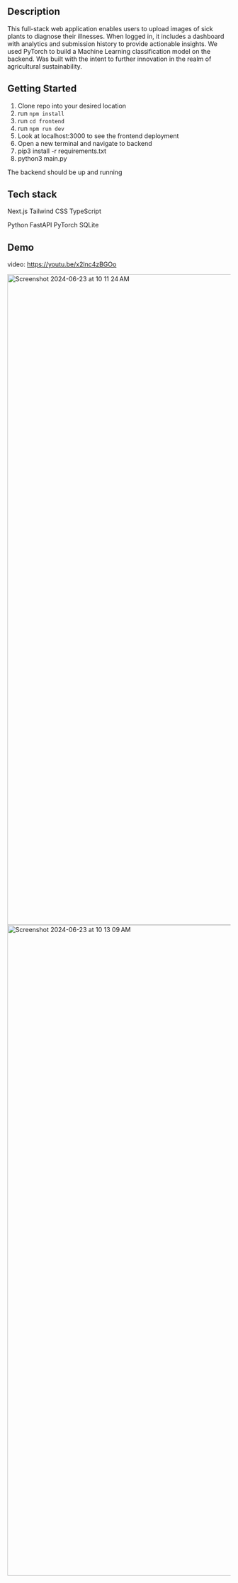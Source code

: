 ## Description
This full-stack web application enables users to upload images of sick plants to diagnose their illnesses. When logged in, it includes a dashboard with analytics
and submission history to provide actionable insights. We used PyTorch to build a Machine Learning classification model on the backend. Was built with the intent to further innovation in the realm of agricultural sustainability. 

## Getting Started
1. Clone repo into your desired location
2. run ```npm install ```
3. run ```cd frontend ```
4. run ```npm run dev```
5. Look at localhost:3000 to see the frontend deployment
6. Open a new terminal and navigate to backend
7. pip3 install -r requirements.txt
8. python3 main.py

The backend should be up and running

## Tech stack
Next.js
Tailwind CSS
TypeScript

Python
FastAPI
PyTorch
SQLite

## Demo
video: https://youtu.be/x2lnc4zBGOo

<img width="1470" alt="Screenshot 2024-06-23 at 10 11 24 AM" src="https://github.com/kylej21/CropGuard/assets/111208810/55c0b262-8148-470e-80e4-fe45d89fb2eb">

<img width="1470" alt="Screenshot 2024-06-23 at 10 13 09 AM" src="https://github.com/kylej21/CropGuard/assets/111208810/c3c32b67-b527-4ff6-9c62-36edde7462d3">
